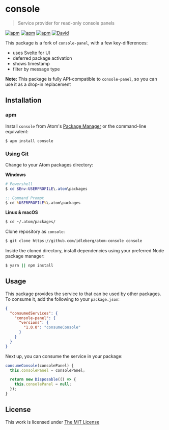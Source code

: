 # console

> Service provider for read-only console panels

[![apm](https://flat.badgen.net/apm/license/console)](https://atom.io/packages/console)
[![apm](https://flat.badgen.net/apm/v/console)](https://atom.io/packages/console)
[![apm](https://flat.badgen.net/apm/dl/console)](https://atom.io/packages/console)
[![David](https://flat.badgen.net/david/dep/idleberg/atom-console)](https://david-dm.org/idleberg/atom-console)

This package is a fork of `console-panel`, with a few key-differences:

- uses Svelte for UI
- deferred package activation
- shows timestamp
- filter by message type

**Note:** This package is fully API-compatible to `console-panel`, so you can use it as a drop-in replacement

## Installation

### apm

Install `console` from Atom's [Package Manager](http://flight-manual.atom.io/using-atom/sections/atom-packages/) or the command-line equivalent:

`$ apm install console`

### Using Git

Change to your Atom packages directory:

**Windows**

```powershell
# Powershell
$ cd $Env:USERPROFILE\.atom\packages
```

```cmd
:: Command Prompt
$ cd %USERPROFILE%\.atom\packages
```

**Linux & macOS**

```bash
$ cd ~/.atom/packages/
```

Clone repository as `console`:

```bash
$ git clone https://github.com/idleberg/atom-console console
```

Inside the cloned directory, install dependencies using your preferred Node package manager:

```bash
$ yarn || npm install
```

## Usage

This package provides the service to that can be used by other packages. To consume it, add the following to your `package.json`:

```json
{
  "consumedServices": {
    "console-panel": {
      "versions": {
        "1.0.0": "consumeConsole"
      }
    }
  }
}
```

Next up, you can consume the service in your package:

```js
consumeConsole(consolePanel) {
  this.consolePanel = consolePanel;

  return new Disposable(() => {
    this.consolePanel = null;
  });
}
```

## License

This work is licensed under [The MIT License](https://opensource.org/licenses/MIT)
